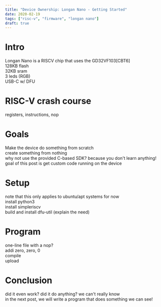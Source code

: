 ```yaml
---
title: "Device Ownership: Longan Nano - Getting Started"
date: 2020-02-19
tags: ["risc-v", "firmware", "longan nano"]
draft: true
---
```

# Intro
Longan Nano is a RISCV chip that uses the GD32VF103[CBT6]  
128KB flash  
32KB sram  
3 leds (RGB)  
USB-C w/ DFU  

# RISC-V crash course
registers, instructions, nop  

# Goals
Make the device do something from scratch  
create something from nothing  
why not use the provided C-based SDK? because you don't learn anything!  
goal of this post is get custom code running on the device  

# Setup
note that this only applies to ubuntu/apt systems for now  
install python3  
install simpleriscv  
build and install dfu-util (explain the need)  

# Program
one-line file with a nop?  
addi zero, zero, 0  
compile  
upload  

# Conclusion
did it even work? did it do anything? we can't really know  
in the next post, we will write a program that does something we can see!  
